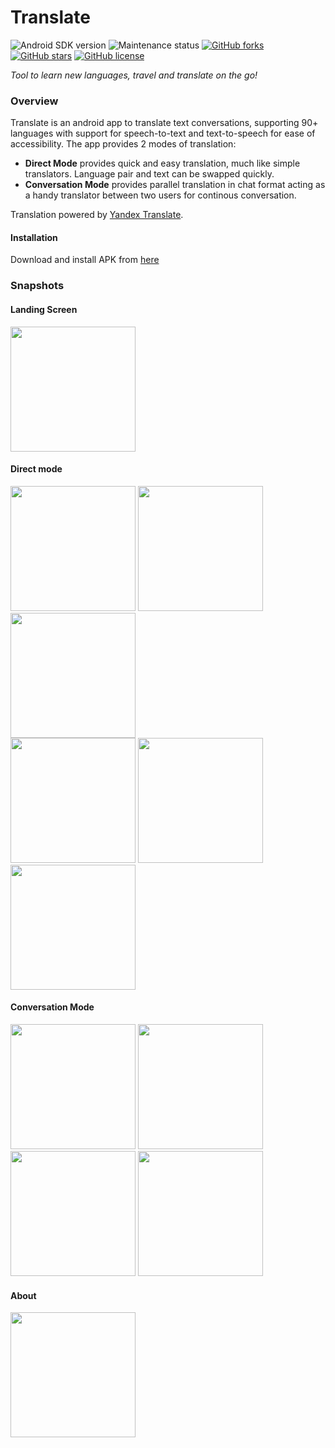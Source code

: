 # Translate

![Android SDK version](https://img.shields.io/badge/Android%20SDK-%20%3E%3D%2021-blue.svg)
![Maintenance status](https://img.shields.io/badge/Maintained%3F-no-red.svg?label=maintained)
[![GitHub forks](https://img.shields.io/github/forks/apaar97/translate?style=social)](https://github.com/apaar97/translate/network)
[![GitHub stars](https://img.shields.io/github/stars/apaar97/translate?style=social)](https://github.com/apaar97/translate/stargazers)
[![GitHub license](https://img.shields.io/github/license/apaar97/translate)](https://github.com/apaar97/translate/blob/master/LICENSE)

*Tool to learn new languages, travel and translate on the go!*

### Overview

Translate is an android app to translate text conversations, supporting 90+ languages with support for speech-to-text and text-to-speech for ease of accessibility.
The app provides 2 modes of translation: 

- **Direct Mode** provides quick and easy translation, much like simple translators. Language pair and text can be swapped quickly.
- **Conversation Mode** provides parallel translation in chat format acting as a handy translator between two users for continous conversation.

Translation powered by [Yandex Translate](https://translate.yandex.com).

#### Installation

Download and install APK from [here](https://drive.google.com/open?id=1K6fCszUJhyBJzqRlfmsclkYVca1SNcBa)

### Snapshots

#### Landing Screen

<img src="screenshots/landing.png" width="200">

#### Direct mode

<img src="screenshots/direct_language_select.png" width="200"> <img src="screenshots/direct_language_selected.png" width="200"> <img src="screenshots/direct_speak_now.png" width="200">  
<img src="screenshots/direct_speech_to_text.png" width="200"> <img src="screenshots/direct_translate.png" width="200"> <img src="screenshots/direct_swap.png" width="200">

#### Conversation Mode

<img src="screenshots/conversation.png" width="200">  <img src="screenshots/conversation_speech_to_text.png" width="200"> 
<img src="screenshots/conversation_speech_to_text_dialog_choices.png" width="200">  <img src="screenshots/conversation_text_translated.png" width="200">

#### About

<img src="screenshots/about.png" width="200">

 

